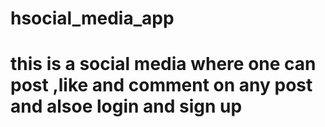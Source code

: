 # hsocial_media_app
# this is a social media where one can post ,like and comment on any post and alsoe login and sign up

